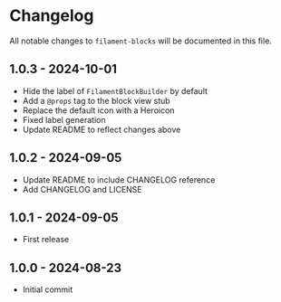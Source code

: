 # Changelog

All notable changes to `filament-blocks` will be documented in this file.

## 1.0.3 - 2024-10-01

- Hide the label of `FilamentBlockBuilder` by default
- Add a `@props` tag to the block view stub
- Replace the default icon with a Heroicon
- Fixed label generation
- Update README to reflect changes above

## 1.0.2 - 2024-09-05

- Update README to include CHANGELOG reference
- Add CHANGELOG and LICENSE

## 1.0.1 - 2024-09-05

- First release

## 1.0.0 - 2024-08-23

- Initial commit
